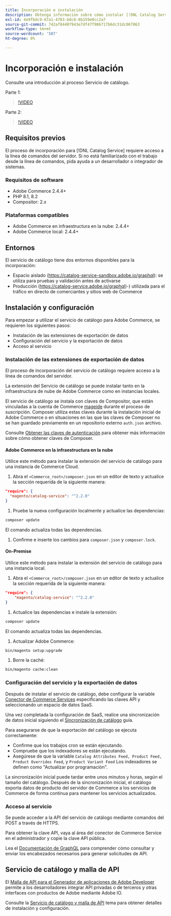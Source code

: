 ```yaml
---
title: Incorporación e instalación
description: Obtenga información sobre cómo instalar [!DNL Catalog Service]
exl-id: 4e9fbdc9-67a1-4703-b8c0-8b159e0cc2a7
source-git-commit: 742af84407943e7df47f986717b6dc31dc067863
workflow-type: tm+mt
source-wordcount: '587'
ht-degree: 0%

---
```


# Incorporación e instalación

Consulte una introducción al proceso Servicio de catálogo.

Parte 1:

>[!VIDEO](https://video.tv.adobe.com/v/3415599)

Parte 2:

>[!VIDEO](https://video.tv.adobe.com/v/3415600)

## Requisitos previos

El proceso de incorporación para [!DNL Catalog Service] requiere acceso a la línea de comandos del servidor. Si no está familiarizado con el trabajo desde la línea de comandos, pida ayuda a un desarrollador o integrador de sistemas.

### Requisitos de software

- Adobe Commerce 2.4.4+
- PHP 8.1, 8.2
- Compositor: 2.x

### Plataformas compatibles

- Adobe Commerce en infraestructura en la nube: 2.4.4+
- Adobe Commerce local: 2.4.4+

## Entornos

El servicio de catálogo tiene dos entornos disponibles para la incorporación:

- Espacio aislado (https://catalog-service-sandbox.adobe.io/graphql): se utiliza para pruebas y validación antes de activarse
- Producción (https://catalog-service.adobe.io/graphql)-) utilizada para el tráfico en directo de comerciantes y sitios web de Commerce

## Instalación y configuración

Para empezar a utilizar el servicio de catálogo para Adobe Commerce, se requieren los siguientes pasos:

- Instalación de las extensiones de exportación de datos
- Configuración del servicio y la exportación de datos
- Acceso al servicio

### Instalación de las extensiones de exportación de datos

El proceso de incorporación del servicio de catálogo requiere acceso a la línea de comandos del servidor.

La extensión del Servicio de catálogo se puede instalar tanto en la infraestructura de nube de Adobe Commerce como en instancias locales.

El servicio de catálogo se instala con claves de Compositor, que están vinculadas a la cuenta de Commerce [mageide](https://developer.adobe.com/commerce/marketplace/guides/sellers/profile-personal/#field-descriptions) durante el proceso de suscripción. Composer utiliza estas claves durante la instalación inicial de Adobe Commerce o en situaciones en las que las claves de Composer no se han guardado previamente en un repositorio externo `auth.json` archivo.

Consulte [Obtener las claves de autenticación](https://experienceleague.adobe.com/docs/commerce-operations/installation-guide/prerequisites/authentication-keys.html) para obtener más información sobre cómo obtener claves de Composer.

#### Adobe Commerce en la infraestructura en la nube

Utilice este método para instalar la extensión del servicio de catálogo para una instancia de Commerce Cloud.

1. Abra el `<Commerce_root>/composer.json` en un editor de texto y actualice la sección requerida de la siguiente manera:

```json
"require": {
  "magento/catalog-service": "^2.2.0"
}
```

1. Pruebe la nueva configuración localmente y actualice las dependencias:

```bash
composer update
```

El comando actualiza todas las dependencias.

1. Confirme e inserte los cambios para `composer.json` y `composer.lock`.

#### On-Premise

Utilice este método para instalar la extensión del servicio de catálogo para una instancia local.

1. Abra el `<Commerce_root>/composer.json` en un editor de texto y actualice la sección requerida de la siguiente manera:

```json
"require": {
    "magento/catalog-service": "^2.2.0"
}
```

1. Actualice las dependencias e instale la extensión:

```bash
composer update
```

El comando actualiza todas las dependencias.

1. Actualizar Adobe Commerce:

```bash
bin/magento setup:upgrade
```

1. Borre la caché:

```bash
bin/magento cache:clean
```

### Configuración del servicio y la exportación de datos

Después de instalar el servicio de catálogo, debe configurar la variable [Conector de Commerce Services](https://experienceleague.adobe.com/docs/commerce-merchant-services/user-guides/integration-services/saas.html#apikey) especificando las claves API y seleccionando un espacio de datos SaaS.

Una vez completada la configuración de SaaS, realice una sincronización de datos inicial siguiendo el [Sincronización de catálogo](https://experienceleague.adobe.com/docs/commerce-merchant-services/user-guides/data-services/catalog-sync.html) guía.

Para asegurarse de que la exportación del catálogo se ejecuta correctamente:

- Confirme que los trabajos cron se están ejecutando.
- Compruebe que los indexadores se están ejecutando.
- Asegúrese de que la variable `Catalog Attributes Feed, Product Feed, Product Overrides Feed`, y `Product Variant Feed` Los indexadores se definen como &quot;Actualizar por programación&quot;.

La sincronización inicial puede tardar entre unos minutos y horas, según el tamaño del catálogo. Después de la sincronización inicial, el catálogo exporta datos de producto del servidor de Commerce a los servicios de Commerce de forma continua para mantener los servicios actualizados.

### Acceso al servicio

Se puede acceder a la API del servicio de catálogo mediante comandos del POST a través de HTTPS.

Para obtener la clave API, vaya al área del conector de Commerce Service en el administrador y copie la clave API pública.

Lea el [Documentación de GraphQL](https://developer.adobe.com/commerce/webapi/graphql/) para comprender cómo consultar y enviar los encabezados necesarios para generar solicitudes de API.

## Servicio de catálogo y malla de API

El [Malla de API para el Generador de aplicaciones de Adobe Developer](https://developer.adobe.com/graphql-mesh-gateway/gateway/overview/) permite a los desarrolladores integrar API privadas o de terceros y otras interfaces con productos de Adobe mediante Adobe IO.

Consulte la  [Servicio de catálogo y malla de API](mesh.md) tema para obtener detalles de instalación y configuración.

